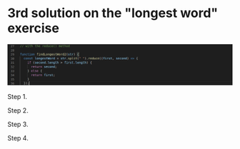 # 3rd solution on the "longest word" exercise


![snapshot](./reduce.png)

Step 1.

Step 2. 

Step 3. 

Step 4. 
